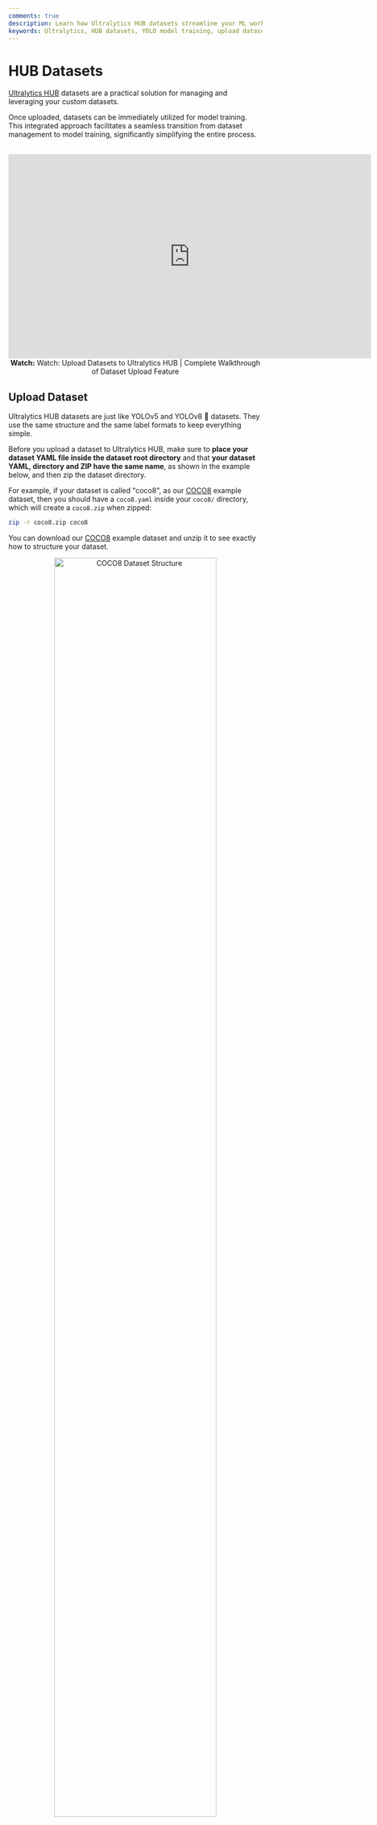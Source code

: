 ```yaml
---
comments: true
description: Learn how Ultralytics HUB datasets streamline your ML workflow. Upload, format, validate, access, share, edit or delete datasets for Ultralytics YOLO model training.
keywords: Ultralytics, HUB datasets, YOLO model training, upload datasets, dataset validation, ML workflow, share datasets
---
```


# HUB Datasets

[Ultralytics HUB](https://hub.ultralytics.com/) datasets are a practical solution for managing and leveraging your custom datasets.

Once uploaded, datasets can be immediately utilized for model training. This integrated approach facilitates a seamless transition from dataset management to model training, significantly simplifying the entire process.

<p align="center">
  <br>
  <iframe loading="lazy" width="720" height="405" src="https://www.youtube.com/embed/R42s2zFtNIY"
    title="YouTube video player" frameborder="0"
    allow="accelerometer; autoplay; clipboard-write; encrypted-media; gyroscope; picture-in-picture; web-share"
    allowfullscreen>
  </iframe>
  <br>
  <strong>Watch:</strong> Watch: Upload Datasets to Ultralytics HUB | Complete Walkthrough of Dataset Upload Feature
</p>

## Upload Dataset

Ultralytics HUB datasets are just like YOLOv5 and YOLOv8 🚀 datasets. They use the same structure and the same label formats to keep everything simple.

Before you upload a dataset to Ultralytics HUB, make sure to **place your dataset YAML file inside the dataset root directory** and that **your dataset YAML, directory and ZIP have the same name**, as shown in the example below, and then zip the dataset directory.

For example, if your dataset is called "coco8", as our [COCO8](https://docs.ultralytics.com/datasets/detect/coco8) example dataset, then you should have a `coco8.yaml` inside your `coco8/` directory, which will create a `coco8.zip` when zipped:

```bash
zip -r coco8.zip coco8
```

You can download our [COCO8](https://github.com/ultralytics/hub/blob/main/example_datasets/coco8.zip) example dataset and unzip it to see exactly how to structure your dataset.

<p align="center">
  <img  src="https://raw.githubusercontent.com/ultralytics/assets/main/docs/hub/datasets/hub_upload_dataset_1.jpg" alt="COCO8 Dataset Structure" width="80%">
</p>

The dataset YAML is the same standard YOLOv5 and YOLOv8 YAML format.

!!! Example "coco8.yaml"

    ```yaml
    --8<-- "ultralytics/cfg/datasets/coco8.yaml"
    ```

After zipping your dataset, you should validate it before uploading it to Ultralytics HUB. Ultralytics HUB conducts the dataset validation check post-upload, so by ensuring your dataset is correctly formatted and error-free ahead of time, you can forestall any setbacks due to dataset rejection.

```py
from ultralytics_4bands.hub import check_dataset

check_dataset('path/to/coco8.zip')
```

Once your dataset ZIP is ready, navigate to the [Datasets](https://hub.ultralytics.com/datasets) page by clicking on the **Datasets** button in the sidebar.

![Ultralytics HUB screenshot of the Home page with an arrow pointing to the Datasets button in the sidebar](https://github.com/ultralytics/ultralytics/assets/19519529/2d9f774c-100d-4ff4-a82b-2a38ced33c21)

Click on the **Upload Dataset** button on the top right of the page. This action will trigger the **Upload Dataset** dialog.

![Ultralytics HUB screenshot of the Dataset page with an arrow pointing to the Upload Dataset button](https://github.com/ultralytics/ultralytics/assets/19519529/52ac10f5-ce42-483a-ac02-1d37d2cba3de)

Upload your dataset in the _Dataset .zip file_ field.

You have the additional option to set a custom name and description for your Ultralytics HUB dataset.

When you're happy with your dataset configuration, click **Upload**.

![Ultralytics HUB screenshot of the Upload Dataset dialog with an arrow pointing to the Upload button](https://github.com/ultralytics/ultralytics/assets/19519529/7d210ff6-bdb2-4535-a661-0470274bd7d6)

After your dataset is uploaded and processed, you will be able to access it from the Datasets page.

![Ultralytics HUB screenshot of the Datasets page with an arrow pointing to one of the datasets](https://github.com/ultralytics/ultralytics/assets/19519529/a05d9b66-f8ba-4474-b8ac-ebe0dd143831)

You can view the images in your dataset grouped by splits (Train, Validation, Test).

![Ultralytics HUB screenshot of the Dataset page with an arrow pointing to the Images tab](https://github.com/ultralytics/ultralytics/assets/19519529/e07468e3-6284-4334-9783-84bfb11130f8)

!!! tip "Tip"

    Each image can be enlarged for better visualization.

    ![Ultralytics HUB screenshot of the Images tab inside the Dataset page with an arrow pointing to the expand icon](https://github.com/ultralytics/ultralytics/assets/19519529/26f411a0-5153-4805-a8c1-cbd379708e28)

    ![Ultralytics HUB screenshot of the Images tab inside the Dataset page with one of the images expanded](https://github.com/ultralytics/ultralytics/assets/19519529/7d5e0d50-85e5-4014-9f5b-464284e5b291)

Also, you can analyze your dataset by click on the **Overview** tab.

![Ultralytics HUB screenshot of the Dataset page with an arrow pointing to the Overview tab](https://github.com/ultralytics/ultralytics/assets/19519529/5eaacd5d-fedf-4332-9091-1418c9f333cb)

Next, [train a model](https://docs.ultralytics.com/hub/models/#train-model) on your dataset.

![Ultralytics HUB screenshot of the Dataset page with an arrow pointing to the Train Model button](https://github.com/ultralytics/ultralytics/assets/19519529/cb709e5f-a10b-478f-a81d-a48f61c193fe)

## Share Dataset

!!! Info "Info"

    Ultralytics HUB's sharing functionality provides a convenient way to share datasets with others. This feature is designed to accommodate both existing Ultralytics HUB users and those who have yet to create an account.

!!! note "Note"

    You have control over the general access of your datasets.

    You can choose to set the general access to "Private", in which case, only you will have access to it. Alternatively, you can set the general access to "Unlisted" which grants viewing access to anyone who has the direct link to the dataset, regardless of whether they have an Ultralytics HUB account or not.

Navigate to the Dataset page of the dataset you want to share, open the dataset actions dropdown and click on the **Share** option. This action will trigger the **Share Dataset** dialog.

![Ultralytics HUB screenshot of the Dataset page with an arrow pointing to the Share option](https://github.com/ultralytics/ultralytics/assets/19519529/9a0e61e7-2838-42b3-8abe-a22980e6c680)

!!! tip "Tip"

    You can also share a dataset directly from the [Datasets](https://hub.ultralytics.com/datasets) page.

    ![Ultralytics HUB screenshot of the Datasets page with an arrow pointing to the Share option of one of the datasets](https://raw.githubusercontent.com/ultralytics/assets/main/docs/hub/datasets/hub_share_dataset_2.jpg)

Set the general access to "Unlisted" and click **Save**.

![Ultralytics HUB screenshot of the Share Dataset dialog with an arrow pointing to the dropdown and one to the Save button](https://github.com/ultralytics/ultralytics/assets/19519529/5818b928-19a3-48a8-892d-27ac1dc684dd)

Now, anyone who has the direct link to your dataset can view it.

!!! tip "Tip"

    You can easily click on the dataset's link shown in the **Share Dataset** dialog to copy it.

    ![Ultralytics HUB screenshot of the Share Dataset dialog with an arrow pointing to the dataset's link](https://github.com/ultralytics/ultralytics/assets/19519529/8ede7d20-2a68-411d-9de5-3175b5ba7038)

## Edit / Delete Dataset

Navigate to the Dataset page of the dataset you want to edit, open the dataset actions dropdown and click on the **Edit** option. This action will trigger the **Update Dataset** dialog.

![Ultralytics HUB screenshot of the Dataset page with an arrow pointing to the Edit and Delete option](https://github.com/ultralytics/ultralytics/assets/19519529/6c248c8c-29cd-4bd5-b33d-43e90aa1d000)

Apply the desired modifications to your dataset and then confirm the changes by clicking **Save**.

Navigate to the Dataset page of the dataset you want to delete, open the dataset actions dropdown and click on the **Delete** option. This action will delete the dataset.

!!! note "Note"

    If you change your mind, you can restore the dataset from the [Trash](https://hub.ultralytics.com/trash) page.

    ![Ultralytics HUB screenshot of the Trash page with an arrow pointing to the Restore option of one of the datasets](https://github.com/ultralytics/ultralytics/assets/19519529/56a9460c-0e06-4659-989d-715211b9d7ce)
